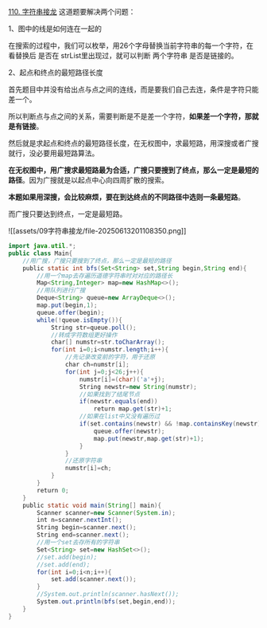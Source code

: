 [110. 字符串接龙](https://kamacoder.com/problempage.php?pid=1183)
这道题要解决两个问题：

1、图中的线是如何连在一起的

在搜索的过程中，我们可以枚举，用26个字母替换当前字符串的每一个字符，在看替换后 是否在 strList里出现过，就可以判断 两个字符串 是否是链接的。

2、起点和终点的最短路径长度

首先题目中并没有给出点与点之间的连线，而是要我们自己去连，条件是字符只能差一个。

所以判断点与点之间的关系，需要判断是不是差一个字符，**如果差一个字符，那就是有链接**。

然后就是求起点和终点的最短路径长度，在无权图中，求最短路，用深搜或者广搜就行，没必要用最短路算法。

**在无权图中，用广搜求最短路最为合适，广搜只要搜到了终点，那么一定是最短的路径**。因为广搜就是以起点中心向四周扩散的搜索。

**本题如果用深搜，会比较麻烦，要在到达终点的不同路径中选则一条最短路**。

而广搜只要达到终点，一定是最短路。

![[assets/09字符串接龙/file-20250613201108350.png]]
```java
import java.util.*;
public class Main{
    //用广搜，广搜只要搜到了终点，那么一定是最短的路径
    public static int bfs(Set<String> set,String begin,String end){
        //用一个map去存遍历道德字符串时对对应的路径长
        Map<String,Integer> map=new HashMap<>();
        //用队列进行广搜
        Deque<String> queue=new ArrayDeque<>();
        map.put(begin,1);
        queue.offer(begin);
        while(!queue.isEmpty()){
            String str=queue.poll();
            //转成字符数组更好操作
            char[] numstr=str.toCharArray();
            for(int i=0;i<numstr.length;i++){
                //先记录改变前的字符，用于还原
                char ch=numstr[i];
                for(int j=0;j<26;j++){
                    numstr[i]=(char)('a'+j);
                    String newstr=new String(numstr);
                    //如果找到了结尾节点
                    if(newstr.equals(end))
                        return map.get(str)+1;
                    //如果在list中又没有遍历过
                    if(set.contains(newstr) && !map.containsKey(newstr)){
                        queue.offer(newstr);
                        map.put(newstr,map.get(str)+1);
                    }
                }
                //还原字符串
                numstr[i]=ch;
            }
        }
        return 0;
    }
    public static void main(String[] main){
        Scanner scanner=new Scanner(System.in);
        int n=scanner.nextInt();
        String begin=scanner.next();
        String end=scanner.next();
        //用一个set去存所有的字符串
        Set<String> set=new HashSet<>();
        //set.add(begin);
        //set.add(end);
        for(int i=0;i<n;i++){
            set.add(scanner.next());
        }
        //System.out.println(scanner.hasNext());
        System.out.println(bfs(set,begin,end));
    }
}
```